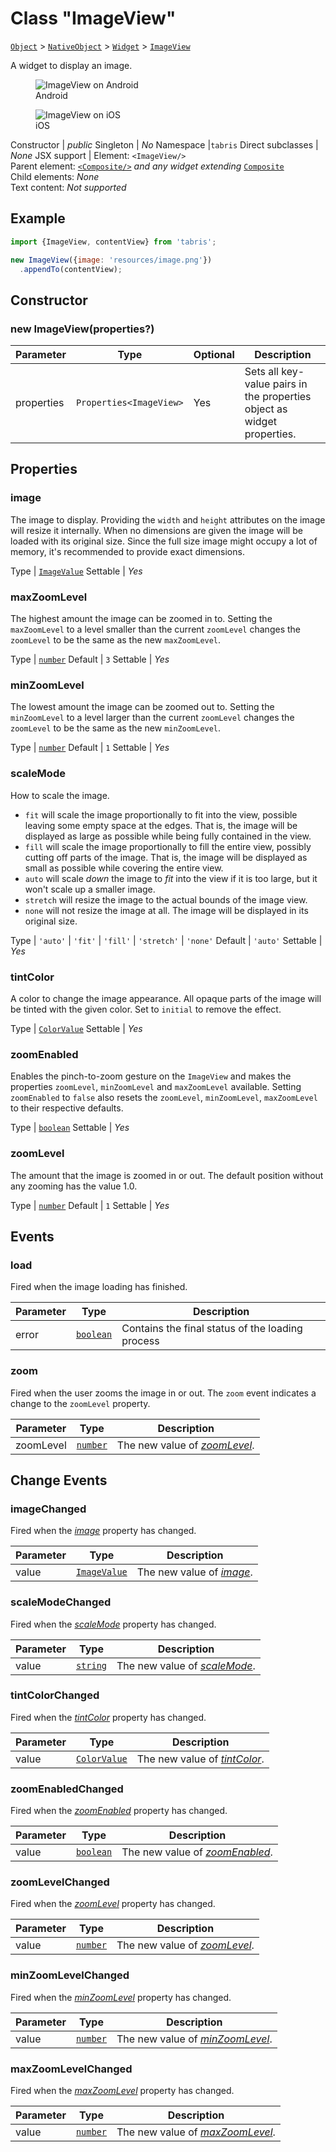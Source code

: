 ---
---
# Class "ImageView"

<span style="white-space:nowrap;">[`Object`](https://developer.mozilla.org/en-US/docs/Web/JavaScript/Reference/Global_Objects/Object)</span> > <span style="white-space:nowrap;">[`NativeObject`](NativeObject.md)</span> > <span style="white-space:nowrap;">[`Widget`](Widget.md)</span> > <span style="white-space:nowrap;">[`ImageView`](ImageView.md)</span>

A widget to display an image.


<div class="tabris-image"><figure><div><img srcset="img/android/ImageView.png 2x" src="img/android/ImageView.png" alt="ImageView on Android"/></div><figcaption>Android</figcaption></figure><figure><div><img srcset="img/ios/ImageView.png 2x" src="img/ios/ImageView.png" alt="ImageView on iOS"/></div><figcaption>iOS</figcaption></figure></div>

Constructor | *public*
Singleton | *No*
Namespace |`tabris`
Direct subclasses | *None*
JSX support | Element: `<ImageView/>`<br/>Parent element: [`<Composite/>`](Composite.md) *and any widget extending* <span style="white-space:nowrap;">[`Composite`](Composite.md)</span><br/>Child elements: *None*<br/>Text content: *Not supported*<br/>

## Example
```js
import {ImageView, contentView} from 'tabris';

new ImageView({image: 'resources/image.png'})
  .appendTo(contentView);
```

## Constructor

### new ImageView(properties?)

Parameter|Type|Optional|Description
-|-|-|-
properties | <span style="white-space:nowrap;">`Properties<ImageView>`</span> | Yes | Sets all key-value pairs in the properties object as widget properties.

## Properties

### image


The image to display. Providing the `width` and `height` attributes on the image will resize it internally. When no dimensions are given the image will be loaded with its original size. Since the full size image might occupy a lot of memory, it's recommended to provide exact dimensions.

Type | <span style="white-space:nowrap;">[`ImageValue`](../types.md#imagevalue)</span>
Settable | *Yes*




### maxZoomLevel


The highest amount the image can be zoomed in to. Setting the `maxZoomLevel` to a level smaller than the current `zoomLevel` changes the `zoomLevel` to be the same as the new `maxZoomLevel`.

Type | <span style="white-space:nowrap;">[`number`](https://developer.mozilla.org/en-US/docs/Web/JavaScript/Data_structures#Number_type)</span>
Default | `3`
Settable | *Yes*




### minZoomLevel


The lowest amount the image can be zoomed out to. Setting the `minZoomLevel` to a level larger than the current `zoomLevel` changes the `zoomLevel` to be the same as the new `minZoomLevel`. 

Type | <span style="white-space:nowrap;">[`number`](https://developer.mozilla.org/en-US/docs/Web/JavaScript/Data_structures#Number_type)</span>
Default | `1`
Settable | *Yes*




### scaleMode


How to scale the image.

- `fit` will scale the image proportionally to fit into the view, possible leaving some empty space at the edges. That is, the image will be displayed as large as possible while being fully contained in the view.
- `fill` will scale the image proportionally to fill the entire view, possibly cutting off parts of the image. That is, the image will be displayed as small as possible while covering the entire view.
- `auto` will scale *down* the image to *fit* into the view if it is too large, but it won't scale up a smaller image.
- `stretch` will resize the image to the actual bounds of the image view.
- `none` will not resize the image at all. The image will be displayed in its original size.

Type | `'auto'` \| `'fit'` \| `'fill'` \| `'stretch'` \| `'none'`
Default | `'auto'`
Settable | *Yes*




### tintColor


A color to change the image appearance. All opaque parts of the image will be tinted with the given color. Set to `initial` to remove the effect.

Type | <span style="white-space:nowrap;">[`ColorValue`](../types.md#colorvalue)</span>
Settable | *Yes*




### zoomEnabled


Enables the pinch-to-zoom gesture on the `ImageView` and makes the properties `zoomLevel`, `minZoomLevel` and `maxZoomLevel` available. Setting `zoomEnabled` to `false` also resets the `zoomLevel`, `minZoomLevel`, `maxZoomLevel` to their respective defaults.

Type | <span style="white-space:nowrap;">[`boolean`](https://developer.mozilla.org/en-US/docs/Web/JavaScript/Data_structures#Boolean_type)</span>
Settable | *Yes*




### zoomLevel


The amount that the image is zoomed in or out. The default position without any zooming has the value 1.0.

Type | <span style="white-space:nowrap;">[`number`](https://developer.mozilla.org/en-US/docs/Web/JavaScript/Data_structures#Number_type)</span>
Default | `1`
Settable | *Yes*





## Events

### load

Fired when the image loading has finished.

Parameter|Type|Description
-|-|-
error | <span style="white-space:nowrap;">[`boolean`](https://developer.mozilla.org/en-US/docs/Web/JavaScript/Data_structures#Boolean_type)</span> | Contains the final status of the loading process

### zoom

Fired when the user zooms the image in or out. The `zoom` event indicates a change to the `zoomLevel` property.

Parameter|Type|Description
-|-|-
zoomLevel | <span style="white-space:nowrap;">[`number`](https://developer.mozilla.org/en-US/docs/Web/JavaScript/Data_structures#Number_type)</span> | The new value of *[zoomLevel](#zoomLevel)*.

## Change Events

### imageChanged

Fired when the [*image*](#image) property has changed.

Parameter|Type|Description
-|-|-
value | <span style="white-space:nowrap;">[`ImageValue`](../types.md#imagevalue)</span> | The new value of [*image*](#image).

### scaleModeChanged

Fired when the [*scaleMode*](#scaleMode) property has changed.

Parameter|Type|Description
-|-|-
value | <span style="white-space:nowrap;">[`string`](https://developer.mozilla.org/en-US/docs/Web/JavaScript/Data_structures#String_type)</span> | The new value of [*scaleMode*](#scaleMode).

### tintColorChanged

Fired when the [*tintColor*](#tintColor) property has changed.

Parameter|Type|Description
-|-|-
value | <span style="white-space:nowrap;">[`ColorValue`](../types.md#colorvalue)</span> | The new value of [*tintColor*](#tintColor).

### zoomEnabledChanged

Fired when the [*zoomEnabled*](#zoomEnabled) property has changed.

Parameter|Type|Description
-|-|-
value | <span style="white-space:nowrap;">[`boolean`](https://developer.mozilla.org/en-US/docs/Web/JavaScript/Data_structures#Boolean_type)</span> | The new value of [*zoomEnabled*](#zoomEnabled).

### zoomLevelChanged

Fired when the [*zoomLevel*](#zoomLevel) property has changed.

Parameter|Type|Description
-|-|-
value | <span style="white-space:nowrap;">[`number`](https://developer.mozilla.org/en-US/docs/Web/JavaScript/Data_structures#Number_type)</span> | The new value of [*zoomLevel*](#zoomLevel).

### minZoomLevelChanged

Fired when the [*minZoomLevel*](#minZoomLevel) property has changed.

Parameter|Type|Description
-|-|-
value | <span style="white-space:nowrap;">[`number`](https://developer.mozilla.org/en-US/docs/Web/JavaScript/Data_structures#Number_type)</span> | The new value of [*minZoomLevel*](#minZoomLevel).

### maxZoomLevelChanged

Fired when the [*maxZoomLevel*](#maxZoomLevel) property has changed.

Parameter|Type|Description
-|-|-
value | <span style="white-space:nowrap;">[`number`](https://developer.mozilla.org/en-US/docs/Web/JavaScript/Data_structures#Number_type)</span> | The new value of [*maxZoomLevel*](#maxZoomLevel).

